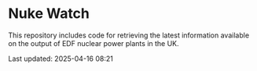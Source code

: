 # Nuke Watch

This repository includes code for retrieving the latest information available on the output of EDF nuclear power plants in the UK.

Last updated: 2025-04-16 08:21